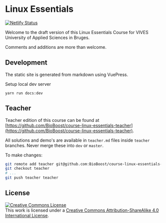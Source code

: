 # Linux Essentials

[![Netlify Status](https://api.netlify.com/api/v1/badges/98253275-d374-47c3-ac28-833970eb61fc/deploy-status)](https://app.netlify.com/sites/linux-essentials/deploys)

Welcome to the draft version of this Linux Essentials Course for VIVES University of Applied Sciences in Bruges.

Comments and additions are more than welcome.

## Development

The static site is generated from markdown using VuePress.

Setup local dev server

```shell
yarn run docs:dev
```

## Teacher

Teacher edition of this course can be found at [https://github.com/BioBoost/course-linux-essentials-teacher](https://github.com/BioBoost/course-linux-essentials-teacher).

All solutions and demo's are available in `teacher.md` files inside `teacher` branches. Never merge these into `dev` or `master`.

To make changes:

```bash
git remote add teacher git@github.com:BioBoost/course-linux-essentials-teacher.git
git checkout teacher
# ...
git push teacher teacher
```

## License

<a rel="license" href="http://creativecommons.org/licenses/by-sa/4.0/"><img alt="Creative Commons License" style="border-width:0" src="https://i.creativecommons.org/l/by-sa/4.0/88x31.png" /></a><br />This work is licensed under a <a rel="license" href="http://creativecommons.org/licenses/by-sa/4.0/">Creative Commons Attribution-ShareAlike 4.0 International License</a>.
